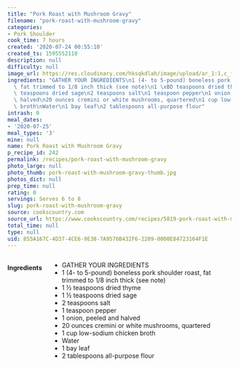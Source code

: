 ```yaml
---
title: "Pork Roast with Mushroom Gravy"
filename: "pork-roast-with-mushroom-gravy"
categories:
- Pork Shoulder
cook_time: 7 hours
created: '2020-07-24 00:55:10'
created_ts: 1595552110
description: null
difficulty: null
image_url: https://res.cloudinary.com/hksqkdlah/image/upload/ar_1:1,c_fill,dpr_2.0,f_auto,fl_lossy.progressive.strip_profile,g_faces:auto,q_auto:low,w_344/8368_sfs-roastedporkloin-16-276461
ingredients: "GATHER YOUR INGREDIENTS\n1 (4- to 5-pound) boneless pork shoulder roast,\
  \ fat trimmed to 1/8 inch thick (see note)\n1 \xBD teaspoons dried thyme\n1 \xBD\
  \ teaspoons dried sage\n2 teaspoons salt\n1 teaspoon pepper\n1 onion, peeled and\
  \ halved\n20 ounces cremini or white mushrooms, quartered\n1 cup low-sodium chicken\
  \ broth\nWater\n1 bay leaf\n2 tablespoons all-purpose flour"
intrash: 0
meal_dates:
- '2020-07-25'
meal_types: '3'
mine: null
name: Pork Roast with Mushroom Gravy
p_recipe_id: 242
permalink: /recipes/pork-roast-with-mushroom-gravy
photo_large: null
photo_thumb: pork-roast-with-mushroom-gravy-thumb.jpg
photos_dict: null
prep_time: null
rating: 0
servings: Serves 6 to 8
slug: pork-roast-with-mushroom-gravy
source: cookscountry.com
source_url: https://www.cookscountry.com/recipes/5819-pork-roast-with-mushroom-gravy?extcode=MCSKD10L0&ref=new_search_experience_14
total_time: null
type: null
uid: 855A167C-4D37-4CE6-9E38-7A9576B432F6-2209-0000E84723164F1E
---
```

<div class="large-8 medium-7 columns" id="writeup">	</div><!-- #writeup -->
</div><!-- #row-one -->
<div class="row" id="row-two">	<div class="medium-4 small-5 columns" id="ingredients"><h4>Ingredients</h4><div class="box box-ingredients content"><ul>
<li>GATHER YOUR INGREDIENTS</li>
<li>1 (4- to 5-pound) boneless pork shoulder roast, fat trimmed to 1/8 inch thick (see note)</li>
<li>1 ½ teaspoons dried thyme</li>
<li>1 ½ teaspoons dried sage</li>
<li>2 teaspoons salt</li>
<li>1 teaspoon pepper</li>
<li>1 onion, peeled and halved</li>
<li>20 ounces cremini or white mushrooms, quartered</li>
<li>1 cup low-sodium chicken broth</li>
<li>Water</li>
<li>1 bay leaf</li>
<li>2 tablespoons all-purpose flour</li>
</ul>
</div>	</div>	<div class="medium-6 small-7 columns" id="directions">	</div>